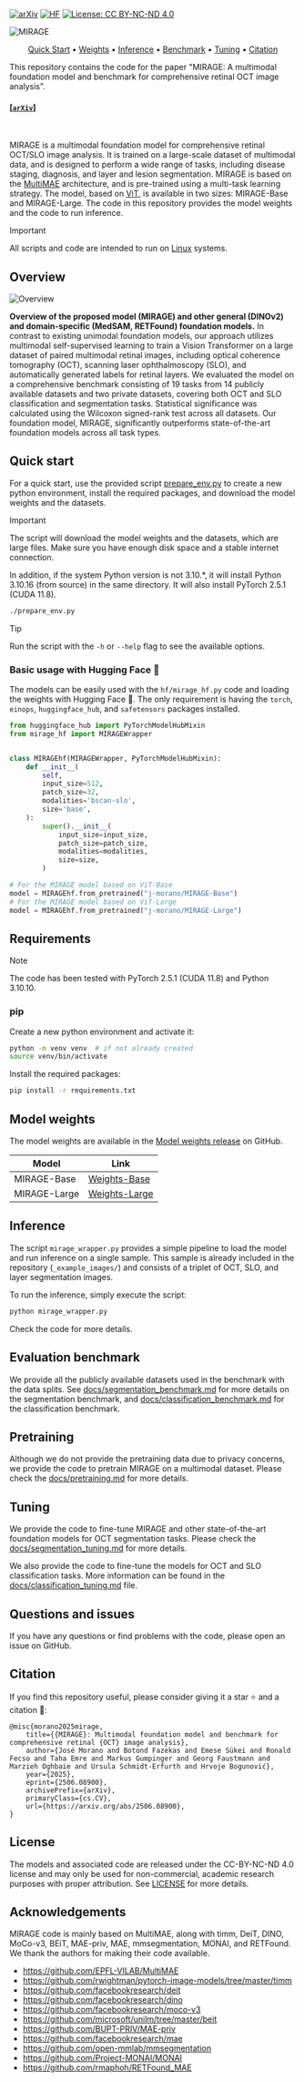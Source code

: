 [![arXiv](https://img.shields.io/badge/arXiv-2506.08900-red?logo=arXiv&logoColor=white)](https://arxiv.org/abs/2506.08900)
[![HF](https://img.shields.io/badge/🤗_Hugging_Face-MIRAGE-blue)](https://huggingface.co/j-morano/models)
[![License: CC BY-NC-ND 4.0](https://img.shields.io/badge/License-CC_BY--NC--ND_4.0-darkgreen.svg)](https://creativecommons.org/licenses/by-nc-nd/4.0/)

![MIRAGE](https://github.com/user-attachments/assets/b447d34a-3a54-4115-840c-35d70c14ebb2)


<p align="center">
    <a href="#quick-start">Quick Start</a> •
    <a href="#model-weights">Weights</a> •
    <a href="#inference">Inference</a> •
    <a href="#evaluation-benchmark">Benchmark</a> •
    <a href="#tuning">Tuning</a> •
    <a href="#citation">Citation</a>
</p>

This repository contains the code for the paper "MIRAGE: A multimodal foundation model and benchmark for comprehensive retinal OCT image analysis".

#### [[`arXiv`](https://arxiv.org/abs/2506.08900)]
<br>


MIRAGE is a multimodal foundation model for comprehensive retinal OCT/SLO image analysis. It is trained on a large-scale dataset of multimodal data, and is designed to perform a wide range of tasks, including disease staging, diagnosis, and layer and lesion segmentation. MIRAGE is based on the [MultiMAE](https://github.com/EPFL-VILAB/MultiMAE) architecture, and is pre-trained using a multi-task learning strategy. The model, based on [ViT](https://github.com/google-research/vision_transformer), is available in two sizes: MIRAGE-Base and MIRAGE-Large. The code in this repository provides the model weights and the code to run inference.



> [!IMPORTANT]
> All scripts and code are intended to run on [Linux](https://github.com/torvalds/linux) systems.


## Overview

![Overview](https://github.com/user-attachments/assets/17548d43-46c0-476c-b006-dbe6b286e82c)


**Overview of the proposed model (MIRAGE) and other general (DINOv2) and domain-specific (MedSAM, RETFound) foundation models.**
In contrast to existing unimodal foundation models, our approach utilizes multimodal self-supervised learning to train a Vision Transformer on a large dataset of paired multimodal retinal images, including optical coherence tomography (OCT), scanning laser ophthalmoscopy (SLO), and automatically generated labels for retinal layers.
We evaluated the model on a comprehensive benchmark consisting of 19 tasks from 14 publicly available datasets and two private datasets, covering both OCT and SLO classification and segmentation tasks. Statistical significance was calculated using the Wilcoxon signed-rank test across all datasets.
Our foundation model, MIRAGE, significantly outperforms state-of-the-art foundation models across all task types.



## Quick start

For a quick start, use the provided script [prepare_env.py](prepare_env.py) to create a new python environment, install the required packages, and download the model weights and the datasets.

> [!IMPORTANT]
> The script will download the model weights and the datasets, which are large files. Make sure you have enough disk space and a stable internet connection.
>
> In addition, if the system Python version is not 3.10.*, it will install Python 3.10.16 (from source) in the same directory. It will also install PyTorch 2.5.1 (CUDA 11.8).


```bash
./prepare_env.py
```

> [!TIP]
> Run the script with the `-h` or `--help` flag to see the available options.


### Basic usage with Hugging Face 🤗

The models can be easily used with the `hf/mirage_hf.py` code and loading the weights with Hugging Face 🤗. The only requirement is having the `torch`, `einops`, `huggingface_hub`, and `safetensors` packages installed.

```python
from huggingface_hub import PyTorchModelHubMixin
from mirage_hf import MIRAGEWrapper


class MIRAGEhf(MIRAGEWrapper, PyTorchModelHubMixin):
    def __init__(
        self,
        input_size=512,
        patch_size=32,
        modalities='bscan-slo',
        size='base',
    ):
        super().__init__(
            input_size=input_size,
            patch_size=patch_size,
            modalities=modalities,
            size=size,
        )

# For the MIRAGE model based on ViT-Base
model = MIRAGEhf.from_pretrained("j-morano/MIRAGE-Base")
# For the MIRAGE model based on ViT-Large
model = MIRAGEhf.from_pretrained("j-morano/MIRAGE-Large")
```


## Requirements

> [!NOTE]
> The code has been tested with PyTorch 2.5.1 (CUDA 11.8) and Python 3.10.10.


### pip

Create a new python environment and activate it:
```bash
python -m venv venv  # if not already created
source venv/bin/activate
```

Install the required packages:
```bash
pip install -r requirements.txt
```


## Model weights

The model weights are available in the [Model weights release](https://github.com/j-morano/MIRAGE/releases/tag/weights) on GitHub.

| Model | Link |
| --- | --- |
| MIRAGE-Base | [Weights-Base](https://github.com/j-morano/MIRAGE/releases/download/weights/MIRAGE-Base.pth) |
| MIRAGE-Large | [Weights-Large](https://github.com/j-morano/MIRAGE/releases/download/weights/MIRAGE-Large.pth) |


## Inference

The script `mirage_wrapper.py` provides a simple pipeline to load the model and run inference on a single sample.
This sample is already included in the repository (`_example_images/`) and consists of a triplet of OCT, SLO, and layer segmentation images.

To run the inference, simply execute the script:
```bash
python mirage_wrapper.py
```

Check the code for more details.



## Evaluation benchmark

We provide all the publicly available datasets used in the benchmark with the data splits.
See [docs/segmentation_benchmark.md](docs/segmentation_benchmark.md) for more details on the segmentation benchmark, and [docs/classification_benchmark.md](docs/classification_benchmark.md) for the classification benchmark.


## Pretraining

Although we do not provide the pretraining data due to privacy concerns, we provide the code to pretrain MIRAGE on a multimodal dataset.
Please check the [docs/pretraining.md](docs/pretraining.md) for more details.


## Tuning

We provide the code to fine-tune MIRAGE and other state-of-the-art foundation models for OCT segmentation tasks.
Please check the [docs/segmentation_tuning.md](docs/segmentation_tuning.md) for more details.

We also provide the code to fine-tune the models for OCT and SLO classification tasks.
More information can be found in the [docs/classification_tuning.md](docs/classification_tuning.md) file.


## Questions and issues

If you have any questions or find problems with the code, please open an issue on GitHub.


## Citation

If you find this repository useful, please consider giving it a star ⭐ and a citation 📝:

```
@misc{morano2025mirage,
    title={{MIRAGE}: Multimodal foundation model and benchmark for comprehensive retinal {OCT} image analysis},
    author={José Morano and Botond Fazekas and Emese Sükei and Ronald Fecso and Taha Emre and Markus Gumpinger and Georg Faustmann and Marzieh Oghbaie and Ursula Schmidt-Erfurth and Hrvoje Bogunović},
    year={2025},
    eprint={2506.08900},
    archivePrefix={arXiv},
    primaryClass={cs.CV},
    url={https://arxiv.org/abs/2506.08900},
}
```

## License

The models and associated code are released under the CC-BY-NC-ND 4.0 license and may only be used for non-commercial, academic research purposes with proper attribution. See [LICENSE](LICENSE) for more details.



## Acknowledgements

MIRAGE code is mainly based on MultiMAE, along with timm, DeiT, DINO, MoCo-v3, BEiT, MAE-priv, MAE, mmsegmentation, MONAI, and RETFound.
We thank the authors for making their code available.

* <https://github.com/EPFL-VILAB/MultiMAE>
* <https://github.com/rwightman/pytorch-image-models/tree/master/timm>
* <https://github.com/facebookresearch/deit>
* <https://github.com/facebookresearch/dino>
* <https://github.com/facebookresearch/moco-v3>
* <https://github.com/microsoft/unilm/tree/master/beit>
* <https://github.com/BUPT-PRIV/MAE-priv>
* <https://github.com/facebookresearch/mae>
* <https://github.com/open-mmlab/mmsegmentation>
* <https://github.com/Project-MONAI/MONAI>
* <https://github.com/rmaphoh/RETFound_MAE>
